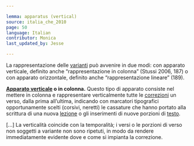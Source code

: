 ```yaml
---

lemma: apparatus (vertical)
source: italia_che_2010
page: 50
language: Italian
contributor: Monica
last_updated_by: Jesse

---
```

La rappresentazione delle [varianti](variant.html) può avvenire in due modi: con apparato verticale, definito anche “rappresentazione in colonna” (Stussi 2006, 187) o con apparato orizzontale, definito anche “rappresentazione lineare” (189).

**[Apparato verticale](apparatusLinear.html) o in colonna.** Questo tipo di apparato consiste nel mettere in colonna e rappresentare verticalmente tutte le [correzioni](correction.html) un verso, dalla prima all’ultima, indicando con marcatori tipografici opportunamente scelti (corsivi, neretti) le cassature che hanno portato alla scrittura di una nuova [lezione](readingVariant.html) o gli inserimenti di nuove porzioni di [testo](Text.html).

[...] La verticalità coincide con la temporalità; i versi o le porzioni di verso non soggetti a variante non sono ripetuti, in modo da rendere immediatamente evidente dove e come si impianta la correzione.
